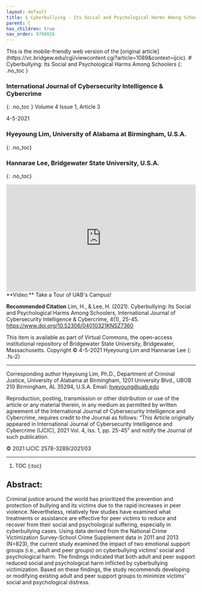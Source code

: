 ```yaml
---
layout: default
title: § Cyberbullying - Its Social and Psychological Harms Among Schoolers 
parent: C 
has_children: true
nav_order: 9790826 
---
```

<style>
.dont-break-out {
  /* These are technically the same, but use both */
  overflow-wrap: break-word;
  word-wrap: break-word;

  -ms-word-break: break-all;
  /* This is the dangerous one in WebKit, as it breaks things wherever */
  word-break: break-all;
  /* Instead use this non-standard one: */
  word-break: break-word;
}

.youtube-container {
    position: relative;
    width: 100%;
    height: 0;
    padding-bottom: 56.25%;
}
.youtube-video {
    position: absolute;
    top: 0;
    left: 0;
    width: 100%;
    height: 100%;
}
</style>

<div class="dont-break-out" markdown="1">
This is the mobile-friendly web version of the [original article](https://vc.bridgew.edu/cgi/viewcontent.cgi?article=1089&context=ijcic).
# Cyberbullying: Its Social and Psychological Harms Among Schoolers 
{: .no_toc }

### International Journal of Cybersecurity Intelligence & Cybercrime 
{: .no_toc }
Volume 4 Issue 1, Article 3

4-5-2021

### Hyeyoung Lim, University of Alabama at Birmingham, U.S.A. 
{: .no_toc}

### Hannarae Lee, Bridgewater State University, U.S.A.
{: .no_toc}

<div class="youtube-container">
<iframe width="100%" src="https://www.youtube.com/embed/uy5oKsp1YpY" title="YouTube video player" frameborder="0" allow="accelerometer; autoplay; clipboard-write; encrypted-media; gyroscope; picture-in-picture" allowfullscreen class="youtube-video"></iframe>
</div>
**Video:** Take a Tour of UAB's Campus! 

**Recommended Citation**
Lim, H., & Lee, H. (2021). Cyberbullying: Its Social and Psychological Harms Among Schoolers, International Journal of Cybersecurity Intelligence & Cybercrime, 4(1), 25-45. https://www.doi.org/10.52306/04010321KNSZ7360 

This item is available as part of Virtual Commons, the open-access institutional repository of Bridgewater State University, Bridgewater, Massachusetts. Copyright © 4-5-2021 Hyeyoung Lim and Hannarae Lee
{: .fs-2}

***

Corresponding author
Hyeyoung Lim, Ph.D., Department of Criminal Justice, University of Alabama at Birmingham, 1201 University Blvd., UBOB 210 Birmingham, AL 35294, U.S.A.
Email: hyeyoung@uab.edu

Reproduction, posting, transmission or other distribution or use of the article or any material therein, in any medium as permitted by written agreement of the International Journal of Cybersecurity Intelligence and Cybercrime, requires credit to the Journal as follows: “This Article originally appeared in International Journal of Cybersecurity Intelligence and Cybercrime (IJCIC), 2021 Vol. 4, Iss. 1, pp. 25-45” and notify the Journal of such publication. 

© 2021 IJCIC 2578-3289/2021/03

***

1. TOC
{:toc}

## Abstract:

Criminal justice around the world has prioritized the prevention and protection of bullying and its victims due to the rapid increases in peer violence. Nevertheless, relatively few studies have examined what treatments or assistance are effective for peer victims to reduce and recover from their social and psychological suffering, especially in cyberbullying cases. Using data derived from the National Crime Victimization Survey-School Crime Supplement data in 2011 and 2013 (N=823), the current study examined the impact of two emotional support groups (i.e., adult and peer groups) on cyberbullying victims' social and psychological harm. The findings indicated that both adult and peer support reduced social and psychological harm inflicted by cyberbullying victimization. Based on these findings, the study recommends developing or modifying existing adult and peer support groups to minimize victims' social and psychological distress.

</div>
